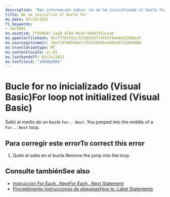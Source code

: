 ```yaml
---
description: 'Más información sobre: no se ha inicializado el bucle for (Visual Basic)'
title: No se inicializó el bucle for
ms.date: 07/20/2015
f1_keywords:
- vbrID92
ms.assetid: 7f5b8b87-1a28-474d-8639-9de97922ceab
ms.openlocfilehash: 45cf7f03fd1c3155635d7fdfb5fb448a3239bed7
ms.sourcegitcommit: 10e719780594efc781b15295e499c66f316068b8
ms.translationtype: MT
ms.contentlocale: es-ES
ms.lasthandoff: 02/14/2021
ms.locfileid: "100462984"
---
```

# <a name="for-loop-not-initialized-visual-basic"></a><span data-ttu-id="c0c46-103">Bucle for no inicializado (Visual Basic)</span><span class="sxs-lookup"><span data-stu-id="c0c46-103">For loop not initialized (Visual Basic)</span></span>

<span data-ttu-id="c0c46-104">Saltó al medio de un bucle `For...Next` .</span><span class="sxs-lookup"><span data-stu-id="c0c46-104">You jumped into the middle of a `For...Next` loop.</span></span>  
  
## <a name="to-correct-this-error"></a><span data-ttu-id="c0c46-105">Para corregir este error</span><span class="sxs-lookup"><span data-stu-id="c0c46-105">To correct this error</span></span>  
  
1. <span data-ttu-id="c0c46-106">Quite el salto en el bucle.</span><span class="sxs-lookup"><span data-stu-id="c0c46-106">Remove the jump into the loop.</span></span>  
  
## <a name="see-also"></a><span data-ttu-id="c0c46-107">Consulte también</span><span class="sxs-lookup"><span data-stu-id="c0c46-107">See also</span></span>

- [<span data-ttu-id="c0c46-108">Instrucción For Each...Next</span><span class="sxs-lookup"><span data-stu-id="c0c46-108">For Each...Next Statement</span></span>](../language-reference/statements/for-each-next-statement.md)
- [<span data-ttu-id="c0c46-109">Procedimiento Instrucciones de etiquetas</span><span class="sxs-lookup"><span data-stu-id="c0c46-109">How to: Label Statements</span></span>](../programming-guide/program-structure/how-to-label-statements.md)
